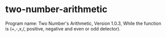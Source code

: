 # two-number-arithmetic
Program name: Two Number's Arithmetic, Version 1.0.3, While the function is (+,-,x,/, positive, negative and even or odd detector).
